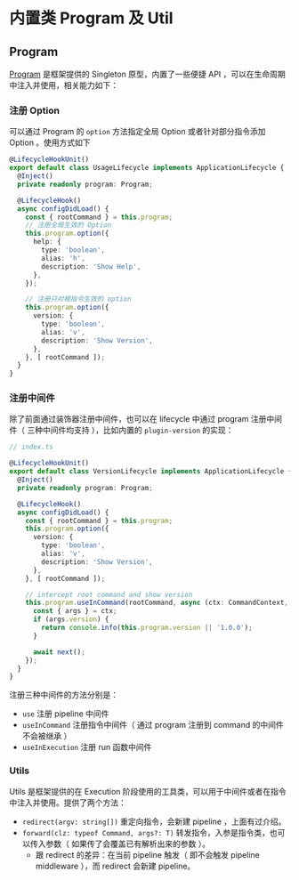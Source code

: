 # 内置类 Program 及 Util

## Program

[Program](https://github.com/artus-cli/artus-cli/blob/master/src/core/program.ts) 是框架提供的 Singleton 原型，内置了一些便捷 API ，可以在生命周期中注入并使用，相关能力如下：

### 注册 Option

可以通过 Program 的 `option` 方法指定全局 Option 或者针对部分指令添加 Option 。使用方式如下

```typescript
@LifecycleHookUnit()
export default class UsageLifecycle implements ApplicationLifecycle {
  @Inject()
  private readonly program: Program;

  @LifecycleHook()
  async configDidLoad() {
    const { rootCommand } = this.program;
    // 注册全局生效的 Option
    this.program.option({
      help: {
        type: 'boolean',
        alias: 'h',
        description: 'Show Help',
      },
    });

    // 注册只对根指令生效的 option
    this.program.option({
      version: {
        type: 'boolean',
        alias: 'v',
        description: 'Show Version',
      },
    }, [ rootCommand ]);
  }
}
```

### 注册中间件

除了前面通过装饰器注册中间件，也可以在 lifecycle 中通过 program 注册中间件（ 三种中间件均支持 ），比如内置的 `plugin-version` 的实现：

```typescript
// index.ts

@LifecycleHookUnit()
export default class VersionLifecycle implements ApplicationLifecycle {
  @Inject()
  private readonly program: Program;

  @LifecycleHook()
  async configDidLoad() {
    const { rootCommand } = this.program;
    this.program.option({
      version: {
        type: 'boolean',
        alias: 'v',
        description: 'Show Version',
      },
    }, [ rootCommand ]);

    // intercept root command and show version
    this.program.useInCommand(rootCommand, async (ctx: CommandContext, next) => {
      const { args } = ctx;
      if (args.version) {
        return console.info(this.program.version || '1.0.0');
      }

      await next();
    });
  }
}
```

注册三种中间件的方法分别是：

- `use`   注册 pipeline 中间件
- `useInCommand`   注册指令中间件（ 通过 program 注册到 command 的中间件不会被继承 ）
- `useInExecution`   注册 run 函数中间件

### Utils

Utils 是框架提供的在 Execution 阶段使用的工具类，可以用于中间件或者在指令中注入并使用。提供了两个方法：

- `redirect(argv: string[])` 重定向指令，会新建 pipeline ，上面有过介绍。
- `forward(clz: typeof Command, args?: T)` 转发指令，入参是指令类，也可以传入参数（ 如果传了会覆盖已有解析出来的参数 ）。
  - 跟 redirect 的差异：在当前 pipeline 触发（ 即不会触发 pipeline middleware ），而 redirect 会新建 pipeline。

